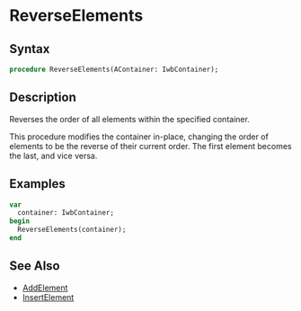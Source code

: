 # ReverseElements

## Syntax

```pascal
procedure ReverseElements(AContainer: IwbContainer);
```

## Description

Reverses the order of all elements within the specified container.

This procedure modifies the container in-place, changing the order of elements to be the reverse of their current order. The first element becomes the last, and vice versa.

## Examples

```pascal
var
  container: IwbContainer;
begin
  ReverseElements(container);
end
```

## See Also

- [AddElement](IwbContainer_AddElement.md)
- [InsertElement](IwbContainer_InsertElement.md)
